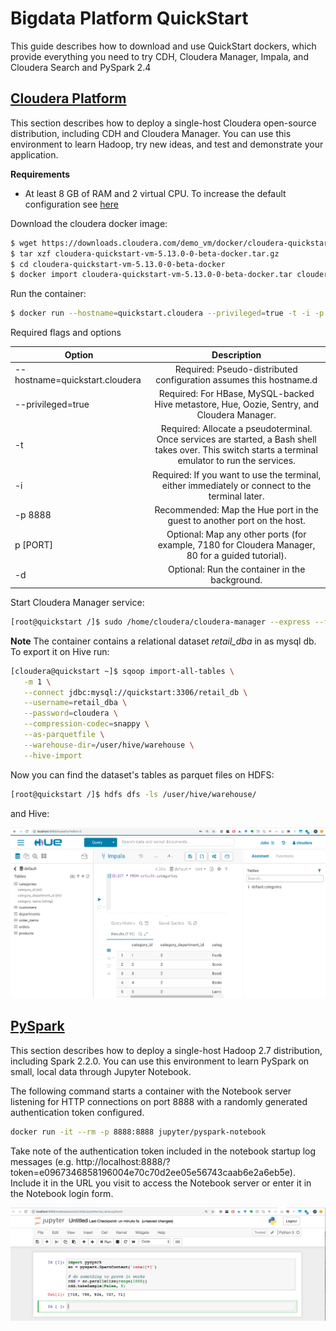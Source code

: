 # Bigdata Platform QuickStart
This guide describes how to download and use QuickStart dockers, which provide everything you need to try CDH, Cloudera Manager, Impala, and Cloudera Search and PySpark 2.4

## [Cloudera Platform](https://www.cloudera.com/documentation/enterprise/5-13-x/topics/quickstart_docker_container.html)
This section describes how to deploy a single-host Cloudera open-source distribution, including CDH and Cloudera Manager. You can use this environment to learn Hadoop, try new ideas, and test and demonstrate your application.

**Requirements**
- At least 8 GB of RAM and 2 virtual CPU. To increase the default configuration see [here](https://docs.docker.com/docker-for-mac/#advanced)


Download the cloudera docker image:
```bash
$ wget https://downloads.cloudera.com/demo_vm/docker/cloudera-quickstart-vm-5.13.0-$ 0-beta-docker.tar.gz
$ tar xzf cloudera-quickstart-vm-5.13.0-0-beta-docker.tar.gz
$ cd cloudera-quickstart-vm-5.13.0-0-beta-docker
$ docker import cloudera-quickstart-vm-5.13.0-0-beta-docker.tar cloudera_513
```
Run the container:
```bash
$ docker run --hostname=quickstart.cloudera --privileged=true -t -i -p 8888:8888 -p 80:80 -p 7180:7180 cloudera_513 /usr/bin/docker-quickstart
```
Required flags and options

| Option   |      Description      | 
|----------|:-------------:|
| --hostname=quickstart.cloudera |  Required: Pseudo-distributed configuration assumes this hostname.d | 
|--privileged=true| Required: For HBase, MySQL-backed Hive metastore, Hue, Oozie, Sentry, and Cloudera Manager. | 
| -t| Required: Allocate a pseudoterminal. Once services are started, a Bash shell takes over. This switch starts a terminal emulator to run the services. | 
|-i| Required: If you want to use the terminal, either immediately or connect to the terminal later.|
|-p 8888| Recommended: Map the Hue port in the guest to another port on the host.|
|p [PORT]| Optional: Map any other ports (for example, 7180 for Cloudera Manager, 80 for a guided tutorial).|
|-d|Optional: Run the container in the background.|

Start Cloudera Manager service:
```bash
[root@quickstart /]$ sudo /home/cloudera/cloudera-manager --express --force
```

**Note**
The container contains a relational dataset *retail_dba* in as mysql db. To export it on Hive run:
 ```bash
[cloudera@quickstart ~]$ sqoop import-all-tables \
    -m 1 \
    --connect jdbc:mysql://quickstart:3306/retail_db \
    --username=retail_dba \
    --password=cloudera \
    --compression-codec=snappy \
    --as-parquetfile \
    --warehouse-dir=/user/hive/warehouse \
    --hive-import
```

Now you can find the dataset's tables as parquet files on HDFS:
```bash
[root@quickstart /]$ hdfs dfs -ls /user/hive/warehouse/
```

and Hive:

![alt text](https://github.com/fabiana001/bigdata_platform_quickstart/blob/master/imgs/example_hive.png)


## [PySpark](https://hub.docker.com/r/jupyter/pyspark-notebook/)
This section describes how to deploy a single-host Hadoop 2.7 distribution, including Spark 2.2.0. You can use this environment to learn PySpark on small, local data through Jupyter Notebook.

The following command starts a container with the Notebook server listening for HTTP connections on port 8888 with a randomly generated authentication token configured.

```bash
docker run -it --rm -p 8888:8888 jupyter/pyspark-notebook
```

Take note of the authentication token included in the notebook startup log messages (e.g. http://localhost:8888/?token=e0967346858196004e70c70d2ee05e56743caab6e2a6eb5e). Include it in the URL you visit to access the Notebook server or enter it in the Notebook login form.

![alt text](https://github.com/fabiana001/bigdata_platform_quickstart/blob/master/imgs/example_jupyter.png)
